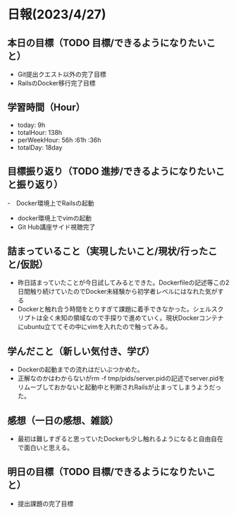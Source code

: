 # 日報(2023/4/27)

## 本日の目標（TODO 目標/できるようになりたいこと）

- Git提出クエスト以外の完了目標
- RailsのDocker移行完了目標

## 学習時間（Hour）
- today: 9h
- totalHour: 138h
- perWeekHour: 56h :61h :36h
- totalDay: 18day

## 目標振り返り（TODO 進捗/できるようになりたいこと振り返り）

-　Docker環境上でRailsの起動
- docker環境上でvimの起動
- Git Hub講座サイド視聴完了

## 詰まっていること（実現したいこと/現状/行ったこと/仮説）

- 昨日詰まっていたことが今日試してみるとできた。Dockerfileの記述等この2日間触り続けていたのでDocker未経験から初学者レベルにはなれた気がする
- Dockerと触れ合う時間をとりすぎて課題に着手できなかった。シェルスクリプトは全く未知の領域なので手探りで進めていく。現状Dockerコンテナにubuntu立ててその中にvimを入れたので触ってみる。

## 学んだこと（新しい気付き、学び）

- Dockerの起動までの流れはだいぶつかめた。
- 正解なのかはわからないがrm -f tmp/pids/server.pidの記述でserver.pidをリムーブしておかないと起動中と判断されRailsが止まってしまうようだった。

## 感想（一日の感想、雑談）

- 最初は難しすぎると思っていたDockerも少し触れるようになると自由自在で面白いと思える。

## 明日の目標（TODO 目標/できるようになりたいこと）

- 提出課題の完了目標